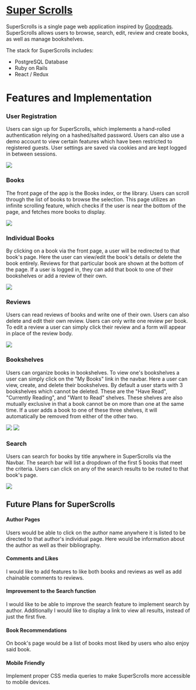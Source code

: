 
# [**Super Scrolls**](http://superscrolls.herokuapp.com)

SuperScrolls is a single page web application inspired by [Goodreads][goodreads]. SuperScrolls allows users to browse, search, edit, review and create books, as well as manage bookshelves.

[goodreads]: https://www.goodreads.com/

The stack for SuperScrolls includes:

* PostgreSQL Database
* Ruby on Rails
* React / Redux

# **Features and Implementation**

### **User Registration**

Users can sign up for SuperScrolls, which implements a hand-rolled authentication relying on a hashed/salted password. Users can also use a demo account to view certain features which have been restricted to registered guests. User settings are saved via cookies and are kept logged in between sessions.

![](https://i.gyazo.com/8289f06a6d2957e011e3388a7f5add29.gif)

### **Books**

The front page of the app is the Books index, or the library. Users can scroll through the list of books to browse the selection. This page utilizes an infinite scrolling feature, which checks if the user is near the bottom of the page, and fetches more books to display.

![](https://i.gyazo.com/490e40864cab85af515e6fcc78378257.gif)

### **Individual Books**

By clicking on a book via the front page, a user will be redirected to that book's page. Here the user can view/edit the book's details or delete the book entirely. Reviews for that particular book are shown at the bottom of the page. If a user is logged in, they can add that book to one of their bookshelves or add a review of their own.

![](https://i.gyazo.com/287b894682e1588634bd05ace8422635.gif)

### **Reviews**

Users can read reviews of books and write one of their own. Users can also delete and edit their own review. Users can only write one review per book. To edit a review a user can simply click their review and a form will appear in place of the review body.

![](https://i.gyazo.com/9eb43fcdf8b92f933efc2cec6539707f.gif)

### **Bookshelves**

Users can organize books in bookshelves. To view one's bookshelves a user can simply click on the "My Books" link in the navbar. Here a user can view, create, and delete their bookshelves. By default a user starts with 3 bookshelves which cannot be deleted. These are the "Have Read", "Currently Reading", and "Want to Read" shelves. These shelves are also mutually exclusive in that a book cannot be on more than one at the same time. If a user adds a book to one of these three shelves, it will automatically be removed from either of the other two.

![](https://i.gyazo.com/4d30dc966bf347e90d5dd7f81cb22224.gif)
![](https://i.gyazo.com/3a2c368b7bb99c2592b44f2243f47c2b.gif)


### **Search**

Users can search for books by title anywhere in SuperScrolls via the Navbar. The search bar will list a dropdown of the first 5 books that meet the criteria. Users can click on any of the search results to be routed to that book's page.

![](https://i.gyazo.com/8940c3147baa2daad1dadb59b7f272f9.gif)

## **Future Plans for SuperScrolls**

#### Author Pages

Users would be able to click on the author name anywhere it is listed to be directed to that author's individual page. Here would be information about the author as well as their bibliography.

#### Comments and Likes

I would like to add features to like both books and reviews as well as add chainable comments to reviews.

#### Improvement to the Search function

I would like to be able to improve the search feature to implement search by author. Additionally I would like to display a link to view all results, instead of just the first five.

#### Book Recommendations

On book's page would be a list of books most liked by users who also enjoy said book.

#### Mobile Friendly

Implement proper CSS media queries to make SuperScrolls more accessible to mobile devices.
